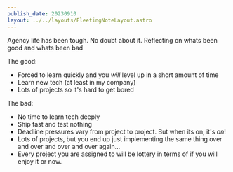 ```yaml
---
publish_date: 20230910    
layout: ../../layouts/FleetingNoteLayout.astro
---
```

Agency life has been tough. No doubt about it. Reflecting on whats been good and whats been bad

The good:
- Forced to learn quickly and you _will_ level up in a short amount of time
- Learn new tech (at least in my company)
- Lots of projects so it's hard to get bored

The bad:
- No time to learn tech deeply
- Ship fast and test nothing
- Deadline pressures vary from project to project. But when its on, it's _on_!
- Lots of projects, but you end up just implementing the same thing over and over  and over and over again...
- Every project you are assigned to will be lottery in terms of if you will enjoy it or now.